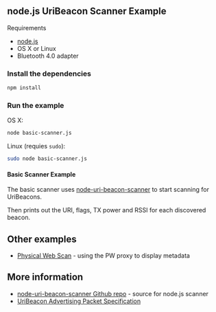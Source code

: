 ## node.js UriBeacon Scanner Example

Requirements

 * [node.js](http://nodejs.org)
 * OS X or Linux
 * Bluetooth 4.0 adapter

### Install the dependencies

```sh
npm install
```

### Run the example

OS X:
```sh
node basic-scanner.js
```

Linux (requies ```sudo```):
```sh
sudo node basic-scanner.js
```

#### Basic Scanner Example

The basic scanner uses [node-uri-beacon-scanner](https://github.com/sandeepmistry/node-uri-beacon-scanner) to start scanning for UriBeacons.

Then prints out the URI, flags, TX power and RSSI for each discovered beacon.

## Other examples

* [Physical Web Scan](https://github.com/dermike/physical-web-scan) - using the PW proxy to display metadata

## More information

 * [node-uri-beacon-scanner Github repo](https://github.com/sandeepmistry/node-uri-beacon-scanner) - source for node.js scanner
 * [UriBeacon Advertising Packet Specification](https://github.com/google/uribeacon/blob/master/specification/AdvertisingMode.md)
